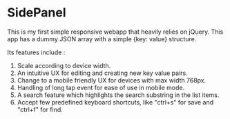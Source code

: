 # SidePanel

This is my first simple responsive webapp that heavily relies on jQuery.
This app has a dummy JSON array with a simple {key: value} structure.

Its features include :
  1. Scale according to device width.
  2. An intuitive UX for editing and creating new key value pairs.
  3. Change to a mobile friendly UX for devices with max width 768px.
  4. Handling of long tap event for ease of use in mobile mode.
  5. A search feature which highlights the search substring in the list items.
  6. Accept few predefined keyboard shortcuts, like "ctrl+s" for save and "ctrl+f" for find.
